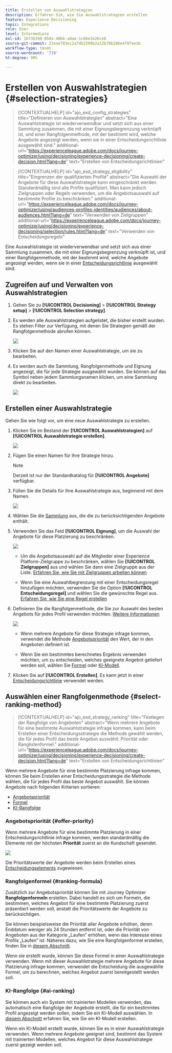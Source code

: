 ```yaml
---
title: Erstellen von Auswahlstrategien
description: Erfahren Sie, wie Sie Auswahlstrategien erstellen
feature: Experience Decisioning
topic: Integrations
role: User
level: Intermediate
exl-id: 1b73b398-050a-40bb-a8ae-1c66e3e26ce8
source-git-commit: 22eae783ec2a7db2209b2a12b78b286e4f97ee1b
workflow-type: tm+mt
source-wordcount: '719'
ht-degree: 99%

---
```


# Erstellen von Auswahlstrategien {#selection-strategies}

>[!CONTEXTUALHELP]
>id="ajo_exd_config_strategies"
>title="Definieren von Auswahlstrategien"
>abstract="Eine Auswahlstrategie ist wiederverwendbar und setzt sich aus einer Sammlung zusammen, die mit einer Eignungsbegrenzung verknüpft ist, und einer Rangfolgenmethode, mit der bestimmt wird, welche Angebote angezeigt werden, wenn sie in einer Entscheidungsrichtlinie ausgewählt sind."
>additional-url="https://experienceleague.adobe.com/docs/journey-optimizer/using/decisioning/experience-decisioning/create-decision.html?lang=de" text="Erstellen von Entscheidungsrichtlinien"

>[!CONTEXTUALHELP]
>id="ajo_exd_strategy_eligibility"
>title="Eingrenzen der qualifizierten Profile"
>abstract="Die Auswahl der Angebote für diese Auswahlstrategie kann eingeschränkt werden. Standardmäßig sind alle Profile qualifiziert. Man kann jedoch Zielgruppen oder Regeln verwenden, um die Angebotsauswahl auf bestimmte Profile zu beschränken."
>additional-url="https://experienceleague.adobe.com/docs/journey-optimizer/using/audiences-profiles-identities/audiences/about-audiences.html?lang=de" text="Verwenden von Zielgruppen"
>additional-url="https://experienceleague.adobe.com/docs/journey-optimizer/using/decisioning/experience-decisioning/selection/rules.html?lang=de" text="Verwenden von Entscheidungsregeln"

Eine Auswahlstrategie ist wiederverwendbar und setzt sich aus einer Sammlung zusammen, die mit einer Eignungsbegrenzung verknüpft ist, und einer Rangfolgenmethode, mit der bestimmt wird, welche Angebote angezeigt werden, wenn sie in einer [Entscheidungsrichtlinie](create-decision.md) ausgewählt sind.

## Zugreifen auf und Verwalten von Auswahlstrategien

1. Gehen Sie zu **[!UICONTROL Decisioning]** > **[!UICONTROL Strategy setup]** > **[!UICONTROL Selection strategy]**.

1. Es werden alle Auswahlstrategien aufgelistet, die bisher erstellt wurden. Es stehen Filter zur Verfügung, mit denen Sie Strategien gemäß der Rangfolgenmethode abrufen können.

   ![](assets/strategy-list-filters.png)

1. Klicken Sie auf den Namen einer Auswahlstrategie, um sie zu bearbeiten.

1. Es werden auch die Sammlung, Rangfolgenmethode und Eignung angezeigt, die für jede Strategie ausgewählt wurden. Sie können auf das Symbol neben jedem Sammlungsnamen klicken, um eine Sammlung direkt zu bearbeiten.

   ![](assets/strategy-list-edit-collection.png)

## Erstellen einer Auswahlstrategie

Gehen Sie wie folgt vor, um eine neue Auswahlstrategie zu erstellen.

1. Klicken Sie im Bestand der **[!UICONTROL Auswahlstrategien]** auf **[!UICONTROL Auswahlstrategie erstellen]**.

   ![](assets/strategy-create-button.png)

1. Fügen Sie einen Namen für Ihre Strategie hinzu.

   >[!NOTE]
   >
   >Derzeit ist nur der Standardkatalog für **[!UICONTROL Angebote]** verfügbar.

1. Füllen Sie die Details für Ihre Auswahlstrategie aus, beginnend mit dem Namen.

   ![](assets/strategy-create-screen.png)

1. Wählen Sie die [Sammlung](collections.md) aus, die die zu berücksichtigenden Angebote enthält.

1. Verwenden Sie das Feld **[!UICONTROL Eignung]**, um die Auswahl der Angebote für diese Platzierung zu beschränken.

   ![](assets/strategy-create-eligibility.png)

   * Um die Angebotsauswahl auf die Mitglieder einer Experience Platform-Zielgruppe zu beschränken, wählen Sie **[!UICONTROL Zielgruppen]** aus und wählen Sie dann eine Zielgruppe aus der Liste. [Erfahren Sie, wie Sie mit Zielgruppen arbeiten können](../audience/about-audiences.md)

   * Wenn Sie eine Auswahlbegrenzung mit einer Entscheidungsregel hinzufügen möchten, verwenden Sie die Option **[!UICONTROL Entscheidungsregel]** und wählen Sie die gewünschte Regel aus. [Erfahren Sie, wie Sie eine Regel erstellen](rules.md)

1. Definieren Sie die Rangfolgenmethode, die Sie zur Auswahl des besten Angebots für jedes Profil verwenden möchten. [Weitere Informationen](#select-ranking-method)

   ![](assets/strategy-create-ranking.png)

   * Wenn mehrere Angebote für diese Strategie infrage kommen, verwendet die Methode [Angebotspriorität](#offer-priority) den Wert, der in den Angeboten definiert ist.

   * Wenn Sie ein bestimmtes berechnetes Ergebnis verwenden möchten, um zu entscheiden, welches geeignete Angebot geliefert werden soll, wählen Sie [Formel](#ranking-formula) oder [KI-Modell](#ai-ranking).

1. Klicken Sie auf **[!UICONTROL Erstellen]**. Es kann jetzt in einer [Entscheidungsrichtlinie](create-decision.md) verwendet werden.

## Auswählen einer Rangfolgenmethode {#select-ranking-method}

>[!CONTEXTUALHELP]
>id="ajo_exd_strategy_ranking"
>title="Festlegen der Rangfolge von Angeboten"
>abstract="Wenn mehrere Angebote für eine bestimmte Auswahlstrategie infrage kommen, kann beim Erstellen einer Entscheidungsstrategie die Methode gewählt werden, die für jedes Profil das beste Angebot auswählt: Priorität oder Ranglistenformel."
>additional-url="https://experienceleague.adobe.com/docs/journey-optimizer/using/decisioning/experience-decisioning/create-decision.html?lang=de" text="Erstellen von Entscheidungsrichtlinien"

Wenn mehrere Angebote für eine bestimmte Platzierung infrage kommen, können Sie beim Erstellen einer Entscheidungsstrategie die Methode wählen, die für jedes Profil das beste Angebot auswählt. Sie können Angebote nach folgenden Kriterien sortieren:

* [Angebotspriorität](#offer-priority)
* [Formel](#ranking-formula)
* [KI-Rangfolge](#ai-ranking)

### Angebotspriorität {#offer-priority}

Wenn mehrere Angebote für eine bestimmte Platzierung in einer Entscheidungsrichtlinie infrage kommen, werden standardmäßig die Elemente mit der höchsten **Priorität** zuerst an die Kundschaft gesendet.

![](assets/item-priority.png)

Die Prioritätswerte der Angebote werden beim Erstellen eines [Entscheidungselements](items.md) zugewiesen.

### Rangfolgenformel {#ranking-formula}

Zusätzlich zur Angebotspriorität können Sie mit Journey Optimizer **Rangfolgenformeln** erstellen. Dabei handelt es sich um Formeln, die bestimmen, welches Angebot für eine bestimmte Platzierung zuerst präsentiert werden soll, anstatt die Prioritätswerte der Angebote zu berücksichtigen.

Sie können beispielsweise die Priorität aller Angebote erhöhen, deren Enddatum weniger als 24 Stunden entfernt ist, oder die Priorität von Angeboten aus der Kategorie „Laufen“ erhöhen, wenn das Interesse eines Profils „Laufen“ ist. Näheres dazu, wie Sie eine Rangfolgenformel erstellen, finden Sie in [diesem Abschnitt](ranking.md).

Wenn sie erstellt wurde, können Sie diese Formel in einer Auswahlstrategie verwenden. Wenn mit dieser Auswahlstrategie mehrere Angebote für diese Platzierung infrage kommen, verwendet die Entscheidung die ausgewählte Formel, um zu berechnen, welches Angebot zuerst bereitgestellt werden soll.

### KI-Rangfolge {#ai-ranking}

Sie können auch ein System mit trainierten Modellen verwenden, das automatisch eine Rangfolge der Angebote erstellt, die für ein bestimmtes Profil angezeigt werden sollen, indem Sie ein KI-Modell auswählen. In [diesem Abschnitt](ranking.md) erfahren Sie, wie Sie ein KI-Modell erstellen.

Wenn ein KI-Modell erstellt wurde, können Sie es in einer Auswahlstrategie verwenden. Wenn mehrere Angebote geeignet sind, bestimmt das System mit trainierten Modellen, welches Angebot für diese Auswahlstrategie zuerst gezeigt werden soll.
